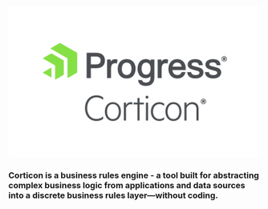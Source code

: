 <img src="assets/ProgressCorticon_PrimaryLogo_Stacked.png" />

### Corticon is a business rules engine - a tool built for abstracting complex business logic from applications and data sources into a discrete business rules layer—without coding. 
